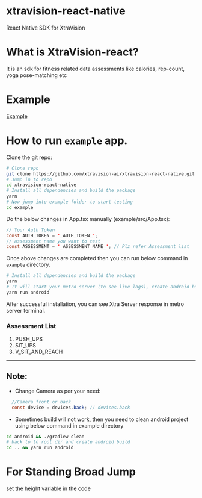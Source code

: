 # xtravision-react-native

React Native SDK for XtraVision

# What is XtraVision-react?

It is an sdk for fitness related data assessments like calories, rep-count, yoga pose-matching etc

# Example

[Example](https://github.com/xtravision-ai/xtravision-react-native/tree/main)

# How to run `example` app. 
Clone the git repo:
```sh
# Clone repo
git clone https://github.com/xtravision-ai/xtravision-react-native.git
# Jump in to repo
cd xtravision-react-native
# Install all dependencies and build the package 
yarn
# Now jump into example folder to start testing
cd example
```

Do the below changes in App.tsx manually (example/src/App.tsx):  
```java
// Your Auth Token
const AUTH_TOKEN = '_AUTH_TOKEN_';
// assessment name you want to test
const ASSESSMENT = '_ASSESSMENT_NAME_'; // Plz refer Assessment list 
```

Once above changes are completed then you can run below command in `example` directory.
```sh
# Install all dependencies and build the package 
yarn
# It will start your metro server (to see live logs), create android build and install in your connected Android Phone. Plz make sure your phone is already connected with your laptop with usb debugging mode. (Check with `adb devices` command)  
yarn run android
```

After successful installation, you can see Xtra Server response in metro server terminal. 

### Assessment List
1. PUSH_UPS
2. SIT_UPS
3. V_SIT_AND_REACH

-------

## Note:
- Change Camera as per your need:  
```java
  //Camera front or back
  const device = devices.back; // devices.back
```
- Sometimes build will not work, then you need to clean android project using below command in example directory
```sh
cd android && ./gradlew clean
# back to to root dir and create android build
cd .. && yarn run android
```

# For Standing Broad Jump 

set the height variable in the code
